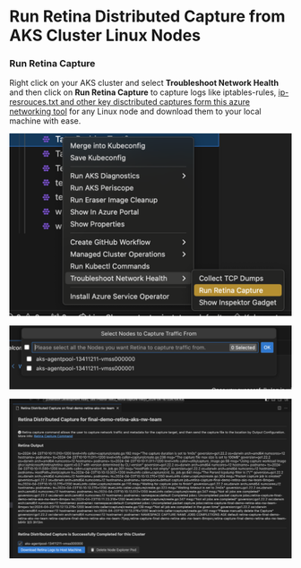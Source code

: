 # Run Retina Distributed Capture from AKS Cluster Linux Nodes

### Run Retina Capture

Right click on your AKS cluster and select **Troubleshoot Network Health** and then click on **Run Retina Capture** to capture logs like iptables-rules, [ip-resrouces.txt and other key disctributed captures form this azure networking tool](https://retina.sh/docs/captures/cli#file-and-directory-structure-inside-the-tarball) for any Linux node and download them to your local machine with ease.

![Step 1: Menu](../resources/right-click-retina-capture.png)

![Step 2: Select Nodes to Run Retina](../resources/retina-select-nodes.png)

![Step 3: Retina Ran Successfully](../resources/retina-success-run-download.png)
